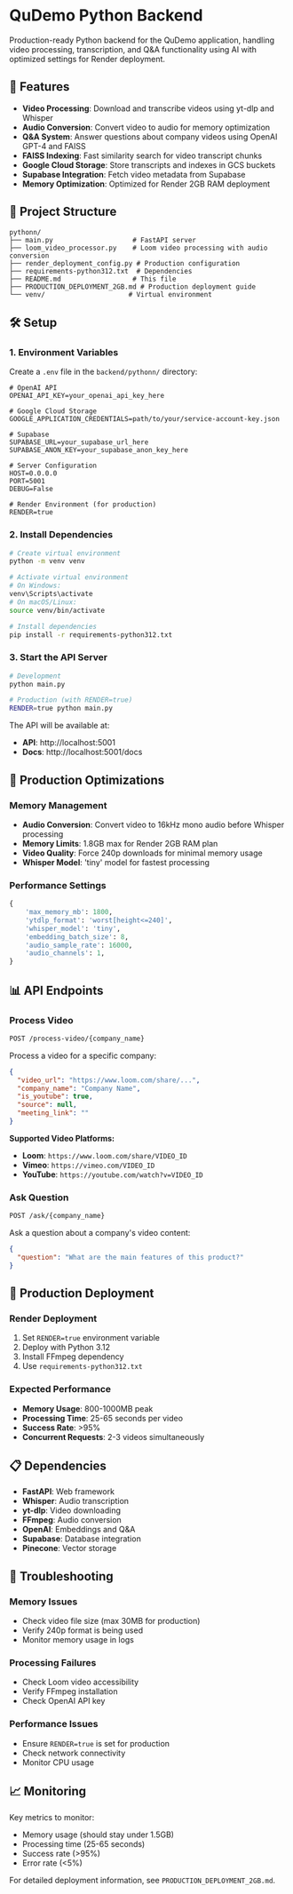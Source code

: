 # QuDemo Python Backend

Production-ready Python backend for the QuDemo application, handling video processing, transcription, and Q&A functionality using AI with optimized settings for Render deployment.

## 🚀 Features

- **Video Processing**: Download and transcribe videos using yt-dlp and Whisper
- **Audio Conversion**: Convert video to audio for memory optimization
- **Q&A System**: Answer questions about company videos using OpenAI GPT-4 and FAISS
- **FAISS Indexing**: Fast similarity search for video transcript chunks
- **Google Cloud Storage**: Store transcripts and indexes in GCS buckets
- **Supabase Integration**: Fetch video metadata from Supabase
- **Memory Optimization**: Optimized for Render 2GB RAM deployment

## 📁 Project Structure

```
pythonn/
├── main.py                    # FastAPI server
├── loom_video_processor.py    # Loom video processing with audio conversion
├── render_deployment_config.py # Production configuration
├── requirements-python312.txt  # Dependencies
├── README.md                  # This file
├── PRODUCTION_DEPLOYMENT_2GB.md # Production deployment guide
└── venv/                     # Virtual environment
```

## 🛠️ Setup

### 1. Environment Variables

Create a `.env` file in the `backend/pythonn/` directory:

```env
# OpenAI API
OPENAI_API_KEY=your_openai_api_key_here

# Google Cloud Storage
GOOGLE_APPLICATION_CREDENTIALS=path/to/your/service-account-key.json

# Supabase
SUPABASE_URL=your_supabase_url_here
SUPABASE_ANON_KEY=your_supabase_anon_key_here

# Server Configuration
HOST=0.0.0.0
PORT=5001
DEBUG=False

# Render Environment (for production)
RENDER=true
```

### 2. Install Dependencies

```bash
# Create virtual environment
python -m venv venv

# Activate virtual environment
# On Windows:
venv\Scripts\activate
# On macOS/Linux:
source venv/bin/activate

# Install dependencies
pip install -r requirements-python312.txt
```

### 3. Start the API Server

```bash
# Development
python main.py

# Production (with RENDER=true)
RENDER=true python main.py
```

The API will be available at:
- **API**: http://localhost:5001
- **Docs**: http://localhost:5001/docs

## 🎯 Production Optimizations

### Memory Management
- **Audio Conversion**: Convert video to 16kHz mono audio before Whisper processing
- **Memory Limits**: 1.8GB max for Render 2GB RAM plan
- **Video Quality**: Force 240p downloads for minimal memory usage
- **Whisper Model**: 'tiny' model for fastest processing

### Performance Settings
```python
{
    'max_memory_mb': 1800,
    'ytdlp_format': 'worst[height<=240]',
    'whisper_model': 'tiny',
    'embedding_batch_size': 8,
    'audio_sample_rate': 16000,
    'audio_channels': 1,
}
```

## 📊 API Endpoints

### Process Video
```bash
POST /process-video/{company_name}
```

Process a video for a specific company:
```json
{
  "video_url": "https://www.loom.com/share/...",
  "company_name": "Company Name",
  "is_youtube": true,
  "source": null,
  "meeting_link": ""
}
```

**Supported Video Platforms:**
- **Loom**: `https://www.loom.com/share/VIDEO_ID`
- **Vimeo**: `https://vimeo.com/VIDEO_ID`
- **YouTube**: `https://youtube.com/watch?v=VIDEO_ID`

### Ask Question
```bash
POST /ask/{company_name}
```

Ask a question about a company's video content:
```json
{
  "question": "What are the main features of this product?"
}
```

## 🔧 Production Deployment

### Render Deployment
1. Set `RENDER=true` environment variable
2. Deploy with Python 3.12
3. Install FFmpeg dependency
4. Use `requirements-python312.txt`

### Expected Performance
- **Memory Usage**: 800-1000MB peak
- **Processing Time**: 25-65 seconds per video
- **Success Rate**: >95%
- **Concurrent Requests**: 2-3 videos simultaneously

## 📋 Dependencies

- **FastAPI**: Web framework
- **Whisper**: Audio transcription
- **yt-dlp**: Video downloading
- **FFmpeg**: Audio conversion
- **OpenAI**: Embeddings and Q&A
- **Supabase**: Database integration
- **Pinecone**: Vector storage

## 🚨 Troubleshooting

### Memory Issues
- Check video file size (max 30MB for production)
- Verify 240p format is being used
- Monitor memory usage in logs

### Processing Failures
- Check Loom video accessibility
- Verify FFmpeg installation
- Check OpenAI API key

### Performance Issues
- Ensure `RENDER=true` is set for production
- Check network connectivity
- Monitor CPU usage

## 📈 Monitoring

Key metrics to monitor:
- Memory usage (should stay under 1.5GB)
- Processing time (25-65 seconds)
- Success rate (>95%)
- Error rate (<5%)

For detailed deployment information, see `PRODUCTION_DEPLOYMENT_2GB.md`. 